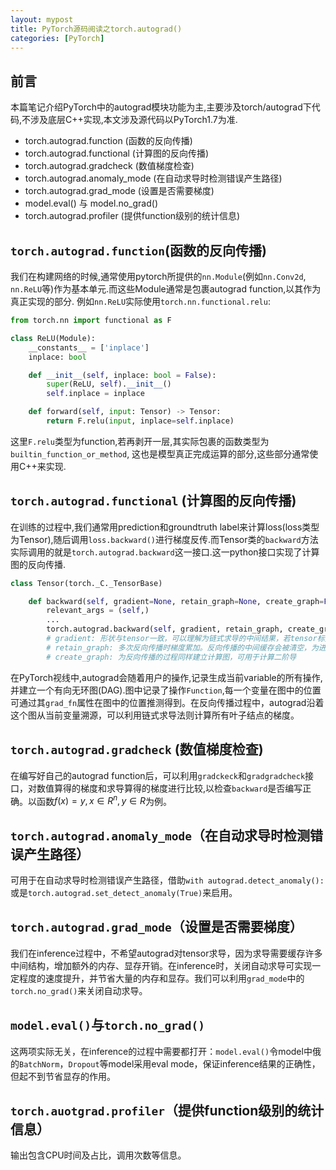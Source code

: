 ```yaml
---
layout: mypost
title: PyTorch源码阅读之torch.autograd()
categories: [PyTorch]
---
```


## 前言
本篇笔记介绍PyTorch中的autograd模块功能为主,主要涉及torch/autograd下代码,不涉及底层C++实现,本文涉及源代码以PyTorch1.7为准.
- torch.autograd.function (函数的反向传播)
- torch.autograd.functional (计算图的反向传播)
- torch.autograd.gradcheck (数值梯度检查)
- torch.autograd.anomaly_mode (在自动求导时检测错误产生路径)
- torch.autograd.grad_mode (设置是否需要梯度)
- model.eval() 与 model.no_grad()
- torch.autograd.profiler (提供function级别的统计信息)

## `torch.autograd.function`(函数的反向传播)
我们在构建网络的时候,通常使用pytorch所提供的`nn.Module`(例如`nn.Conv2d`, `nn.ReLU`等)作为基本单元.而这些Module通常是包裹autograd function,以其作为真正实现的部分. 例如`nn.ReLU`实际使用`torch.nn.functional.relu`:
```python
from torch.nn import functional as F

class ReLU(Module):
    __constants__ = ['inplace']
    inplace: bool

    def __init__(self, inplace: bool = False):
        super(ReLU, self).__init__()
        self.inplace = inplace

    def forward(self, input: Tensor) -> Tensor:
        return F.relu(input, inplace=self.inplace)
```
这里`F.relu`类型为function,若再剥开一层,其实际包裹的函数类型为`builtin_function_or_method`, 这也是模型真正完成运算的部分,这些部分通常使用C++来实现. 
## `torch.autograd.functional` (计算图的反向传播)
在训练的过程中,我们通常用prediction和groundtruth label来计算loss(loss类型为Tensor),随后调用`loss.backward()`进行梯度反传.而Tensor类的`backward`方法实际调用的就是`torch.autograd.backward`这一接口.这一python接口实现了计算图的反向传播.
```python
class Tensor(torch._C._TensorBase)

    def backward(self, gradient=None, retain_graph=None, create_graph=False):
        relevant_args = (self,)
        ...
        torch.autograd.backward(self, gradient, retain_graph, create_graph)
        # gradient: 形状与tensor一致，可以理解为链式求导的中间结果，若tensor标量，可以省略（默认为1）
        # retain_graph: 多次反向传播时梯度累加。反向传播的中间缓存会被清空，为进行多次反向传播需指定retain_graph=True来保存这些缓存。
        # create_graph: 为反向传播的过程同样建立计算图，可用于计算二阶导
```
在PyTorch视线中,autograd会随着用户的操作,记录生成当前variable的所有操作,并建立一个有向无环图(DAG).图中记录了操作`Function`,每一个变量在图中的位置可通过其`grad_fn`属性在图中的位置推测得到。在反向传播过程中，autograd沿着这个图从当前变量溯源，可以利用链式求导法则计算所有叶子结点的梯度。

## `torch.autograd.gradcheck` (数值梯度检查)
在编写好自己的autograd function后，可以利用`gradckeck`和`gradgradcheck`接口，对数值算得的梯度和求导算得的梯度进行比较,以检查`backward`是否编写正确。以函数$f(x)=y, x\in R^n,y\in R$为例。

## `torch.autograd.anomaly_mode`（在自动求导时检测错误产生路径）
可用于在自动求导时检测错误产生路径，借助`with autograd.detect_anomaly():`或是`torch.autograd.set_detect_anomaly(True)`来启用。

## `torch.autograd.grad_mode`（设置是否需要梯度）
我们在inference过程中，不希望autograd对tensor求导，因为求导需要缓存许多中间结构，增加额外的内存、显存开销。在inference时，关闭自动求导可实现一定程度的速度提升，并节省大量的内存和显存。我们可以利用`grad_mode`中的`torch.no_grad()`来关闭自动求导。

## `model.eval()`与`torch.no_grad()`
这两项实际无关，在inference的过程中需要都打开：`model.eval()`令model中俄的`BatchNorm`，`Dropout`等model采用eval mode，保证inference结果的正确性，但起不到节省显存的作用。

## `torch.auotgrad.profiler`（提供function级别的统计信息）
输出包含CPU时间及占比，调用次数等信息。
